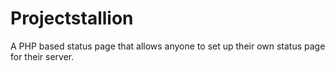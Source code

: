 # Projectstallion
A PHP based status page that allows anyone to set up their own status page for their server.
